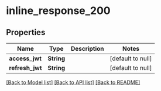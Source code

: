 # inline_response_200
## Properties

Name | Type | Description | Notes
------------ | ------------- | ------------- | -------------
**access\_jwt** | **String** |  | [default to null]
**refresh\_jwt** | **String** |  | [default to null]

[[Back to Model list]](../README.md#documentation-for-models) [[Back to API list]](../README.md#documentation-for-api-endpoints) [[Back to README]](../README.md)

